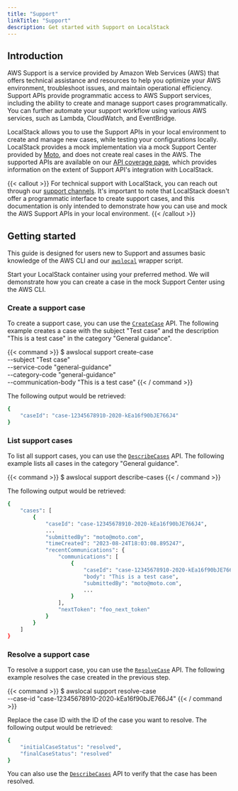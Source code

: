 ```yaml
---
title: "Support"
linkTitle: "Support"
description: Get started with Support on LocalStack
---
```


## Introduction

AWS Support is a service provided by Amazon Web Services (AWS) that offers technical assistance and resources to help you optimize your AWS environment, troubleshoot issues, and maintain operational efficiency. Support APIs provide programmatic access to AWS Support services, including the ability to create and manage support cases programmatically. You can further automate your support workflow using various AWS services, such as Lambda, CloudWatch, and EventBridge.

LocalStack allows you to use the Support APIs in your local environment to create and manage new cases, while testing your configurations locally. LocalStack provides a mock implementation via a mock Support Center provided by [Moto](https://docs.getmoto.org/en/latest/docs/services/support.html), and does not create real cases in the AWS. The supported APIs are available on our [API coverage page](https://docs.localstack.cloud/references/coverage/coverage_support/), which provides information on the extent of Support API's integration with LocalStack.

{{< callout >}}
For technical support with LocalStack, you can reach out through our [support channels](https://docs.localstack.cloud/getting-started/help-and-support/). It's important to note that LocalStack doesn't offer a programmatic interface to create support cases, and this documentation is only intended to demonstrate how you can use and mock the AWS Support APIs in your local environment.
{{< /callout >}}

## Getting started

This guide is designed for users new to Support and assumes basic knowledge of the AWS CLI and our [`awslocal`](https://github.com/localstack/awscli-local) wrapper script.

Start your LocalStack container using your preferred method. We will demonstrate how you can create a case in the mock Support Center using the AWS CLI.

### Create a support case

To create a support case, you can use the [`CreateCase`](https://docs.aws.amazon.com/goto/WebAPI/support-2013-04-15/CreateCase) API. The following example creates a case with the subject "Test case" and the description "This is a test case" in the category "General guidance".

{{< command >}}
$ awslocal support create-case \
    --subject "Test case" \
    --service-code "general-guidance" \
    --category-code "general-guidance" \
    --communication-body "This is a test case"
{{< / command >}}

The following output would be retrieved:

```bash
{
    "caseId": "case-12345678910-2020-kEa16f90bJE766J4"
}
```

### List support cases

To list all support cases, you can use the [`DescribeCases`](https://docs.aws.amazon.com/awssupport/latest/APIReference/API_DescribeCases.html) API. The following example lists all cases in the category "General guidance".

{{< command >}}
$ awslocal support describe-cases
{{< / command >}}

The following output would be retrieved:

```bash
{
    "cases": [
        {
            "caseId": "case-12345678910-2020-kEa16f90bJE766J4",
            ...
            "submittedBy": "moto@moto.com",
            "timeCreated": "2023-08-24T18:03:08.895247",
            "recentCommunications": {
                "communications": [
                    {
                        "caseId": "case-12345678910-2020-kEa16f90bJE766J4",
                        "body": "This is a test case",
                        "submittedBy": "moto@moto.com",
                        ...
                    }
                ],
                "nextToken": "foo_next_token"
            }
        }
    ]
}
```

### Resolve a support case

To resolve a support case, you can use the [`ResolveCase`](https://docs.aws.amazon.com/goto/WebAPI/support-2013-04-15/ResolveCase) API. The following example resolves the case created in the previous step.

{{< command >}}
$ awslocal support resolve-case \
    --case-id "case-12345678910-2020-kEa16f90bJE766J4"
{{< / command >}}

Replace the case ID with the ID of the case you want to resolve. The following output would be retrieved:

```bash
{
    "initialCaseStatus": "resolved",
    "finalCaseStatus": "resolved"
}
```

You can also use the [`DescribeCases`](https://docs.aws.amazon.com/awssupport/latest/APIReference/API_DescribeCases.html) API to verify that the case has been resolved.
